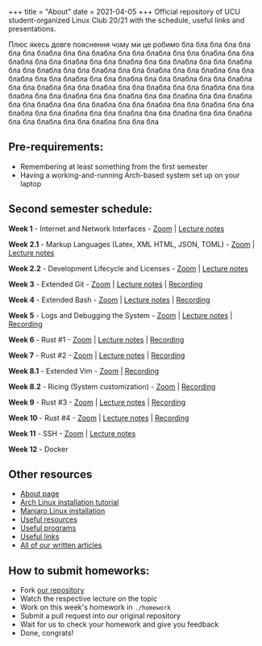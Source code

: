 +++
title = "About"
date = 2021-04-05
+++
Official repository of UCU student-organized Linux Club 20/21 with the schedule, useful links and presentations.

Плюс якесь довге пояснення чому ми це робимо бла бла бла бла бла бла бла блабла бла бла блабла бла бла блабла бла бла блабла бла бла блабла бла бла блабла бла бла блабла бла бла блабла бла бла блабла бла бла блабла бла бла блабла бла бла блабла бла бла блабла бла бла блабла бла бла блабла бла бла блабла бла бла блабла бла бла блабла бла бла блабла бла бла блабла бла бла блабла бла бла блабла бла бла блабла бла бла блабла бла бла блабла бла бла блабла бла бла блабла бла бла блабла бла бла блабла бла бла блабла бла бла блабла бла бла блабла бла бла блабла бла бла блабла бла бла блабла бла бла блабла бла бла блабла бла бла блабла бла бла бла

## Pre-requirements:
- Remembering at least something from the first semester 
- Having a working-and-running Arch-based system set up on your laptop

## Second semester schedule:

**Week 1** - Internet and Network Interfaces - 
[Zoom](https://softserveinc.zoom.us/j/5674645619?pwd=VWNEcDBaTksycjR6YjhibFBtajhXdz09) | 
[Lecture notes](https://docs.google.com/presentation/d/e/2PACX-1vSSadBIITbvf13sJ624zSe88cXqjXVOvFeNqmFxbhoxof43t51eGi-POJZDPoUu8h4-3unlOy8FQQ13/pub?start=false&loop=false&delayms=3000)

**Week 2.1** - Markup Languages (Latex, XML HTML, JSON, TOML) - 
[Zoom](https://softserveinc.zoom.us/j/5674645619?pwd=VWNEcDBaTksycjR6YjhibFBtajhXdz09) | 
[Lecture notes](https://docs.google.com/presentation/d/e/2PACX-1vQay3NircnJCfpeFy6WNKmFnbywvOR3Gf6rM93-8kjjrMe1CFWo-qDq1r289A0W3l5D-kbNoLH1FBAg/pub?start=false&loop=false&delayms=3000)

**Week 2.2** - Development Lifecycle and Licenses - 
[Zoom](https://softserveinc.zoom.us/j/5674645619?pwd=VWNEcDBaTksycjR6YjhibFBtajhXdz09) | 
[Lecture notes](https://docs.google.com/presentation/d/e/2PACX-1vTxoWHLorLUICy34NvzPEE6dPTfuKQIoXX2TKXYTgHzLjeeVHQhj1ctp1j4nz4BCdufoEerdxnE5JFM/pub?start=false&loop=false&delayms=3000)

**Week 3** - Extended Git - 
[Zoom](https://softserveinc.zoom.us/j/5674645619?pwd=VWNEcDBaTksycjR6YjhibFBtajhXdz09) | 
[Lecture notes](https://docs.google.com/presentation/d/e/2PACX-1vTGeWvHGl6CXoYriqlU4VEc5S0AogH5fn_85AswA7nwDaoiQ9mbeA8utyfrKF5GI-7ASeHdwecHmD2r/pub?start=false&loop=false&delayms=3000) |
[Recording](https://youtu.be/Ty-o6wISTW4)

**Week 4** - Extended Bash - 
[Zoom](https://softserveinc.zoom.us/j/5674645619?pwd=VWNEcDBaTksycjR6YjhibFBtajhXdz09) | 
[Lecture notes](https://docs.google.com/presentation/d/e/2PACX-1vQ5R1REdagb1WsRLuhcZb-k1a_j6yPPgfZlL7gyadp4VwKWlWydVxbSl2OKpHH5lqlbBYblD0E9AM7z/pub?start=false&loop=false&delayms=3000) |
[Recording](https://youtu.be/g7hBpfH96rc)

**Week 5** - Logs and Debugging the System - 
[Zoom](https://softserveinc.zoom.us/j/5674645619?pwd=VWNEcDBaTksycjR6YjhibFBtajhXdz09) | 
[Lecture notes](https://docs.google.com/presentation/d/e/2PACX-1vSwRYb0LULiq0EGpJ1adne2e4W9_QAgsNcM1R825YCBey9WprUD_rWw9lmQuCYcVD7RZJcQRxVujCRJ/pub?start=false&loop=false&delayms=3000) |
[Recording](https://youtu.be/slGx3j5XFh0)

**Week 6** - Rust #1 - 
[Zoom](https://softserveinc.zoom.us/j/5674645619?pwd=VWNEcDBaTksycjR6YjhibFBtajhXdz09) | 
[Lecture notes](https://github.com/LastGenius-edu/UCU_Rust_Course/raw/main/rust_1/lecture.pdf) |
[Recording](https://youtu.be/TKp9T8Dd6Z4)

**Week 7** - Rust #2 - 
[Zoom](https://softserveinc.zoom.us/j/5674645619?pwd=VWNEcDBaTksycjR6YjhibFBtajhXdz09) | 
[Lecture notes](https://github.com/LastGenius-edu/UCU_Rust_Course/raw/main/rust_2/lecture.pdf) |
[Recording](https://youtu.be/ATkiwvgIb_Q)

**Week 8.1** - Extended Vim - 
[Zoom](https://softserveinc.zoom.us/j/5674645619?pwd=VWNEcDBaTksycjR6YjhibFBtajhXdz09) |
[Recording](https://youtu.be/-_VnzYUm--g)

**Week 8.2** - Ricing (System customization) - 
[Zoom](https://softserveinc.zoom.us/j/5674645619?pwd=VWNEcDBaTksycjR6YjhibFBtajhXdz09) |
[Recording](https://youtu.be/-_VnzYUm--g)

**Week 9** - Rust #3 - 
[Zoom](https://softserveinc.zoom.us/j/5674645619?pwd=VWNEcDBaTksycjR6YjhibFBtajhXdz09) | 
[Lecture notes](https://github.com/LastGenius-edu/UCU_Rust_Course/raw/main/rust_3/lecture.pdf) |
[Recording](https://youtu.be/CaAB_-urArc)

**Week 10** - Rust #4 - 
[Zoom](https://softserveinc.zoom.us/j/5674645619?pwd=VWNEcDBaTksycjR6YjhibFBtajhXdz09) | 
[Lecture notes](https://github.com/LastGenius-edu/UCU_Rust_Course/raw/main/rust_4/lecture.pdf) |
[Recording](https://youtu.be/qzN5w62kgqY)

**Week 11** - SSH - 
[Zoom](https://softserveinc.zoom.us/j/5674645619?pwd=VWNEcDBaTksycjR6YjhibFBtajhXdz09) |
[Lecture notes](https://docs.google.com/presentation/d/e/2PACX-1vS6KO1ztKTymoCDD-wiWm33QvIvhTx9GC7VTjyFwyHRPV7A0Qli0QspKA13S8VqSCTRz32KCH-SyolP/pub?start=false&loop=false&delayms=3000)

**Week 12** - Docker

## Other resources

* [About page](./info/about)
* [Arch Linux installation tutorial](./articles/arch-manual/)
* [Manjaro Linux installation ](./articles/manjaro-manual/)
* [Useful resources](./articles/resources/)
* [Useful programs](./articles/programs/)
* [Useful links](./articles/useful-links/)
* [All of our written articles](./articles)

## How to submit homeworks:

* Fork [our repository](https://github.com/ucu-cs/UCU_Linux_Club)
* Watch the respective lecture on the topic
* Work on this week's homework in `./homework`
* Submit a pull request into our original repository
* Wait for us to check your homework and give you feedback
* Done, congrats!
